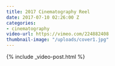 ```yaml
---
title: 2017 Cinematography Reel
date: 2017-07-10 02:26:00 Z
categories:
- cinematography
video-url: https://vimeo.com/224882408
thumbnail-image: "/uploads/cover1.jpg"
---
```


{% include _video-post.html %}
